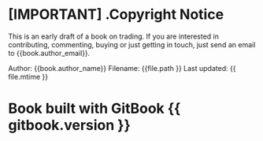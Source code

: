 [IMPORTANT]
.Copyright Notice
================= 
This is an early draft of a book on trading. If you are interested in
contributing, commenting, buying or just getting in touch, just send an
email to {{book.author_email}}.

Author: {{book.author_name}} Filename: {{file.path }} Last updated: {{ file.mtime }}

Book built with GitBook {{ gitbook.version }}
=================
